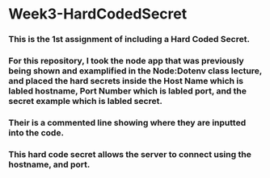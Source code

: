 # Week3-HardCodedSecret

### This is the 1st assignment of including a Hard Coded Secret.

### For this repository, I took the node app that was previously being shown and examplified in the Node:Dotenv class lecture, and placed the hard secrets inside the Host Name which is labled hostname, Port Number which is labled port, and the secret example which is labled secret.

### Their is a commented line showing where they are inputted into the code.

### This hard code secret allows the server to connect using the hostname, and port.
